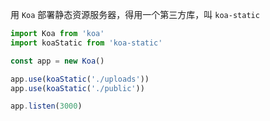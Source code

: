 用 `Koa` 部署静态资源服务器，得用一个第三方库，叫 `koa-static`

```js
import Koa from 'koa'
import koaStatic from 'koa-static'

const app = new Koa()

app.use(koaStatic('./uploads'))
app.use(koaStatic('./public'))

app.listen(3000)
```

